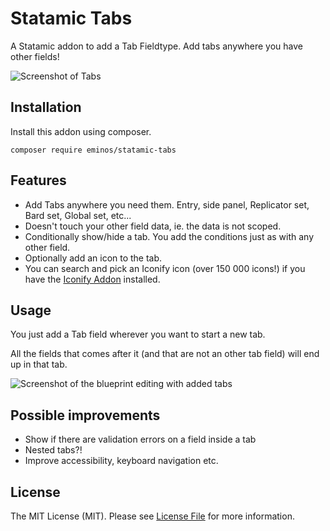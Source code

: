 # Statamic Tabs

A Statamic addon to add a Tab Fieldtype. Add tabs anywhere you have other fields!

![Screenshot of Tabs](docs/screenshot1.png)

## Installation

Install this addon using composer.

```cli
composer require eminos/statamic-tabs
```

## Features

- Add Tabs anywhere you need them. Entry, side panel, Replicator set, Bard set, Global set, etc...
- Doesn't touch your other field data, ie. the data is not scoped.
- Conditionally show/hide a tab. You add the conditions just as with any other field.
- Optionally add an icon to the tab.
- You can search and pick an Iconify icon (over 150 000 icons!) if you have the [Iconify Addon](https://github.com/eminos/statamic-iconify) installed.

## Usage

You just add a Tab field wherever you want to start a new tab. 

All the fields that comes after it (and that are not an other tab field) will end up in that tab.

![Screenshot of the blueprint editing with added tabs](docs/screenshot2.png)

## Possible improvements

- Show if there are validation errors on a field inside a tab
- Nested tabs?!
- Improve accessibility, keyboard navigation etc.

## License

The MIT License (MIT). Please see [License File](LICENSE.md) for more information.
